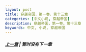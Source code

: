 ```yaml
---
layout: post
title: 穿越帝国，第一卷，第十三章
categories: [中文小说, 穿越帝国]
description: 穿越帝国，第一卷，第十三章
keywords: 中文, 小说, 穿越帝国
---
```



##### [上一章](/../../2020/03/11/TimeTravellerEmpire-1-12/) | 暂时没有下一章